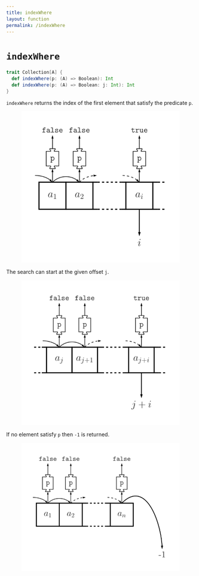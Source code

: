 ```yaml
---
title: indexWhere
layout: function
permalink: /indexWhere
---
```


# `indexWhere`

~~~ scala
trait Collection[A] {
  def indexWhere(p: (A) => Boolean): Int
  def indexWhere(p: (A) => Boolean: j: Int): Int
}
~~~

`indexWhere` returns the index of the first element that satisfy the predicate `p`.

<figure class="diagram">
  <img src="images/indexWhere.svg" alt="indexWhere function">
  <!-- <figcaption class="diagram-desc"></figcaption> -->
</figure>

The search can start at the given offset `j`.

<figure class="diagram">
  <img src="images/indexWhere.2.svg" alt="indexWhere function">
  <!-- <figcaption class="diagram-desc"></figcaption> -->
</figure>

If no element satisfy `p` then `-1` is returned.

<figure class="diagram">
  <img src="images/indexWhere.3.svg" alt="indexWhere function">
  <!-- <figcaption class="diagram-desc"></figcaption> -->
</figure>
